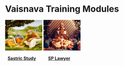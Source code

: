 # **Vaisnava Training Modules**

<img src="images/sastric_study.jpg" alt="Example Image" width="120" height="100" /> <img src="images/sp_lawyer.jpg" alt="Example Image" width="120" height="100" />

&nbsp;&nbsp;**[Sastric Study](https://nigamakalpataru108.github.io/Sastric_Study)** &nbsp;&nbsp;&nbsp;&nbsp;&nbsp;&nbsp;&nbsp;&nbsp; **[SP Lawyer](https://nigamakalpataru108.github.io/Sastric_Study)**



